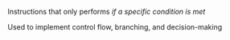 Instructions that only performs *if a specific condition is met*

Used to implement control flow, branching, and decision-making

